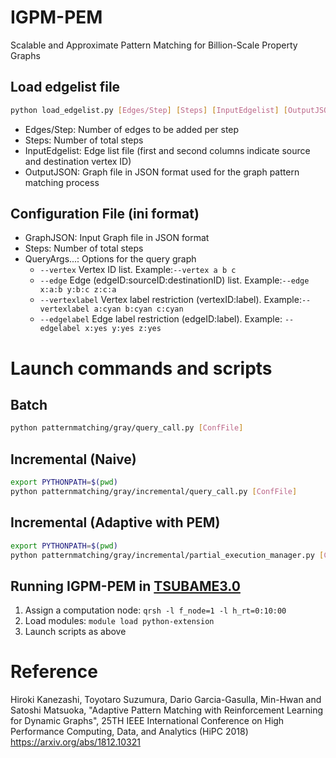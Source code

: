 # IGPM-PEM
Scalable and Approximate Pattern Matching for Billion-Scale Property Graphs


## Load edgelist file
```bash
python load_edgelist.py [Edges/Step] [Steps] [InputEdgelist] [OutputJSON]
```
- Edges/Step: Number of edges to be added per step
- Steps: Number of total steps
- InputEdgelist: Edge list file (first and second columns indicate source and destination vertex ID)
- OutputJSON: Graph file in JSON format used for the graph pattern matching process


## Configuration File (ini format)
- GraphJSON: Input Graph file in JSON format
- Steps: Number of total steps
- QueryArgs...: Options for the query graph
    - `--vertex` Vertex ID list. Example:`--vertex a b c`
    - `--edge` Edge (edgeID:sourceID:destinationID) list. Example:`--edge x:a:b y:b:c z:c:a`
    - `--vertexlabel` Vertex label restriction (vertexID:label). Example:`--vertexlabel a:cyan b:cyan c:cyan`
    - `--edgelabel` Edge label restriction (edgeID:label). Example: `--edgelabel x:yes y:yes z:yes`



# Launch commands and scripts

## Batch
```bash
python patternmatching/gray/query_call.py [ConfFile]
```

## Incremental (Naive)
```bash
export PYTHONPATH=$(pwd)
python patternmatching/gray/incremental/query_call.py [ConfFile]
```

## Incremental (Adaptive with PEM)
```bash
export PYTHONPATH=$(pwd)
python patternmatching/gray/incremental/partial_execution_manager.py [ConfFile]
```

## Running IGPM-PEM in [TSUBAME3.0](https://www.t3.gsic.titech.ac.jp/en)
1. Assign a computation node: `qrsh -l f_node=1 -l h_rt=0:10:00`
1. Load modules: `module load python-extension`
1. Launch scripts as above


# Reference
Hiroki Kanezashi, Toyotaro Suzumura, Dario Garcia-Gasulla, Min-Hwan and Satoshi Matsuoka, "Adaptive Pattern Matching with Reinforcement Learning for Dynamic Graphs", 25TH IEEE International Conference on High Performance Computing, Data, and Analytics (HiPC 2018) https://arxiv.org/abs/1812.10321

